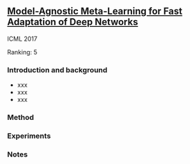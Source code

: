 
## [Model-Agnostic Meta-Learning for Fast Adaptation of Deep Networks](https://arxiv.org/abs/1703.03400)
ICML 2017

Ranking: 5

### Introduction and background
- xxx
- xxx
- xxx

### Method

### Experiments

### Notes
